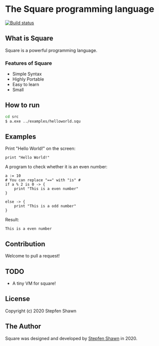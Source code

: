 # The Square programming language

[![Build status](https://github.com/square-lang/Square/workflows/build/badge.svg)](https://github.com/square-lang/Square/actions)

## What is Square

Square is a powerful programming language.

### Features of Square

* Simple Syntax
* Highly Portable
* Easy to learn
* Small

## How to run

```bash
cd src
$ a.exe ../examples/helloworld.squ
```

## Examples

Print "Hello World!" on the screen:

```square
print "Hello World!"
```

A program to check whether it is an even number:

```square
a := 10
# You can replace "==" with "is" #
if a % 2 is 0 -> {
    print "This is a even number"
}

else -> {
    print "This is a odd number"
}

```

Result:

```plaintext
This is a even number
```

## Contribution

Welcome to pull a request!

## TODO

* A tiny VM for square!

## License

Copyright (c) 2020 Stepfen Shawn

## The Author

Square was designed and developed by [Stepfen Shawn](https://github.com/StepfenShawn) in 2020.
